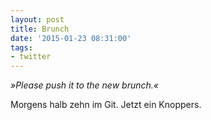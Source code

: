 ```yaml
---
layout: post
title: Brunch
date: '2015-01-23 08:31:00'
tags:
- twitter
---
```


_»Please push it to the new brunch.«_

Morgens halb zehn im Git. Jetzt ein Knoppers.